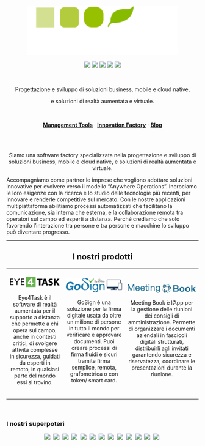 <p align="center">
  <a href="https://eco-mind.eu/">
      <img src="https://github.com/maubalzano/maubalzano/blob/main/Eco-Mind-default-Logo-light.svg" height="128">
  </a>
</p>
<p align="center">
  <a href="https://www.linkedin.com/company/eco-mind-ingegneria-informatica/"><img src="https://img.icons8.com/color/344/linkedin-circled--v1.png" width="30"></a>
  <a href="https://www.instagram.com/ecomindsoftware/"><img src="https://img.icons8.com/fluency/344/instagram-new.png" width="30"></a>
  <a href="https://twitter.com/ecomindsoftware"><img src="https://img.icons8.com/color/344/twitter--v1.png" width="30"></a>
  <a href="https://www.facebook.com/EcoMindSoftware/"><img src="https://img.icons8.com/color/344/facebook-new.png" width="30"></a>
  <a href="https://www.youtube.com/channel/UC2ZvHiXNfksLTkfdhp-AUeg"><img src="https://img.icons8.com/color/344/youtube-squared.png" width="30"></a>
</p>
<br>
<p align="center">
  Progettazione e sviluppo di soluzioni business, mobile e cloud native, 
</p>
<p align="center">
  e soluzioni di realtà aumentata e virtuale.
</p>
<br>
<p align="center">
  <a href="https://eco-mind.eu/management-tools/"><strong>Management Tools</strong></a> ·
  <a href="https://eco-mind.eu/innovation-factory/"><strong>Innovation Factory</strong></a> ·
  <a href="https://eco-mind.eu/blog/"><strong>Blog</strong></a>
</p>
<br/>
<br/>
<p align="center">
  Siamo una software factory specializzata nella progettazione e sviluppo di soluzioni business, mobile e cloud native, e soluzioni di realtà aumentata e virtuale.

Accompagniamo come partner le imprese che vogliono adottare soluzioni innovative per evolvere verso il modello “Anywhere Operations”. Incrociamo le loro esigenze con la ricerca e lo studio delle tecnologie più recenti, per innovare e renderle competitive sul mercato. Con le nostre applicazioni multipiattaforma abilitiamo processi automatizzati che facilitano la comunicazione, sia interna che esterna, e la collaborazione remota tra operatori sul campo ed esperti a distanza. Perché crediamo che solo favorendo l’interazione tra persone e tra persone e macchine lo sviluppo può diventare progresso.
<hr>
</p>

<div align="center">
  <h2 border="0"><strong>I nostri prodotti</strong></h2>
  <table border="0">
 <tr>
    <td align="center" border="0">
      <br>
    <img src="https://github.com/maubalzano/maubalzano/blob/main/Logo_Eye4Task.png" width="200">
      <br>
    <p width="300" align="center">
      Eye4Task è il software di realtà aumentata per il supporto a distanza che permette a chi opera sul campo, anche in contesti critici, di svolgere attività complesse in sicurezza, guidati da esperti in remoto, in qualsiasi parte del mondo essi si trovino.</p>
   <br>
   </td>
    <td align="center" border="0">
      <br>
       <img src="https://github.com/maubalzano/maubalzano/blob/main/Logo GoSign.png" width="200">
      <br>
      <p width="300" align="center">
        GoSign è una soluzione per la firma digitale usata da oltre un milione di persone in tutto il mondo per verificare e approvare documenti.
Puoi creare processi di firma fluidi e sicuri tramite firma semplice, remota, grafometrica o con token/ smart card.</p>
   <br>
   </td>
   <td align="center" border="0">
    <br>
     <img src="https://github.com/maubalzano/maubalzano/blob/main/Logo Meeting Book.png" width="200">
     <br>
    <p width="300" align="center">
      Meeting Book è l’App per la gestione delle riunioni dei consigli di amministrazione. Permette di organizzare i documenti aziendali in fascicoli digitali strutturati, distribuirli agli invitati garantendo sicurezza e riservatezza, coordinare le presentazioni durante la riunione.
    </p>
     <br>
   </td>
 </tr>
</table>
</div>
<br>
<h3>I nostri superpoteri</h3>
<p align="center">
  <img src="https://img.shields.io/badge/angular.js%20-%2343853D.svg?&style=for-the-badge&logo=node.js&logoColor=white" /
  <img src="https://img.stackshare.io/service/995/K85ZWV2F.png" width="40"/>&nbsp;
  <img src="https://img.stackshare.io/service/1025/logo-mysql-170x170.png" width="40"/>&nbsp;  
  <img src="https://img.stackshare.io/service/1030/leaf-360x360.png" width="40">&nbsp;
  <img src="https://img.stackshare.io/service/1612/bynNY5dJ.jpg" width="40">&nbsp;
  <img src="https://img.stackshare.io/service/1051/fab.os.logo.apache.200.15011_400x400.jpg" width="40">&nbsp;
  <img src="https://img.stackshare.io/service/116/cZLxNFZS.jpg" width="40">&nbsp;
  <img src="https://img.stackshare.io/service/1022/jqueryui_avatar_96.png" width="40">&nbsp;
  <img src="https://img.stackshare.io/service/1010/m8jf0po4imu8t5eemjdd.png" width="40">&nbsp;
  <img src="https://img.stackshare.io/service/1009/tuHsaI2U.png" width="40">&nbsp;
  <img src="https://img.stackshare.io/service/1187/tomcat.png" width="40">&nbsp;
  <img src="https://img.stackshare.io/service/1056/J5gFiHbG.png" width="40">&nbsp; 
  <img src="https://img.stackshare.io/service/1008/xcode.png" width="40">&nbsp;
  <img src="https://img.stackshare.io/service/3745/cb8U-gL6_400x400.jpg" width="40">&nbsp;
  
<p>
